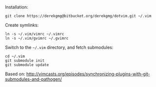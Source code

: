 Installation:

    git clone https://derekgmg@bitbucket.org/derekgmg/dotvim.git ~/.vim

Create symlinks:

    ln -s ~/.vim/vimrc ~/.vimrc
    ln -s ~/.vim/gvimrc ~/.gvimrc

Switch to the `~/.vim` directory, and fetch submodules:

    cd ~/.vim
    git submodule init
    git submodule update

Based on: http://vimcasts.org/episodes/synchronizing-plugins-with-git-submodules-and-pathogen/